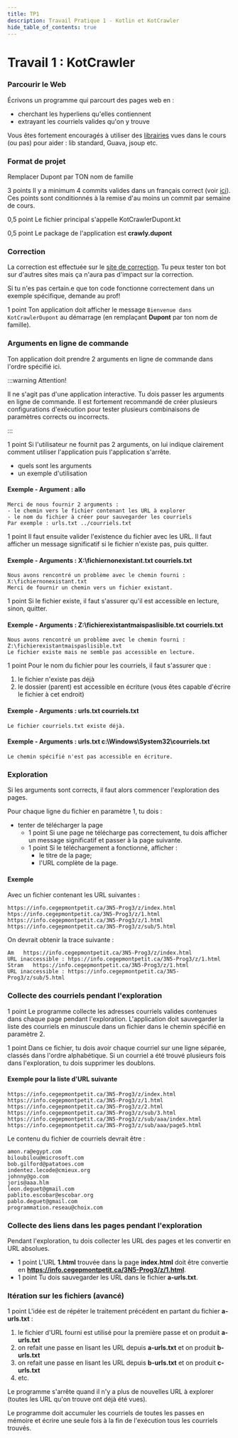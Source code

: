 ```yaml
---
title: TP1
description: Travail Pratique 1 - Kotlin et KotCrawler
hide_table_of_contents: true
---
```


# Travail 1 : KotCrawler

<Row>

<Column>

### Parcourir le Web

Écrivons un programme qui parcourt des pages web en :

- cherchant les hyperliens qu'elles contiennent
- extrayant les courriels valides qu'on y trouve

Vous êtes fortement encouragés à utiliser des [librairies](../cours/librairies-tierces) vues dans le cours (ou pas) pour aider :
lib standard, Guava, jsoup etc.

</Column>

<Column>

### Format de projet

&#8203;<Highlight color="caution">Remplacer Dupont par TON nom de famille</Highlight>

&#8203;<Highlight color="tip">3 points</Highlight>
Il y a minimum 4 commits valides dans un français correct (voir [ici](https://info.cegepmontpetit.ca/git)).
Ces points sont conditionnés à la remise d'au moins un commit par semaine de cours.

&#8203;<Highlight color="tip">0,5 point</Highlight>
Le fichier principal s'appelle KotCrawlerDupont.kt

&#8203;<Highlight color="tip">0,5 point</Highlight>
Le package de l'application est **crawly.dupont**

</Column>

<Column>

### Correction

La correction est effectuée sur le [site de correction](pathname:///z/index.html). Tu peux tester ton bot sur d'autres sites mais ça n'aura
pas d'impact sur la correction.

Si tu n'es pas certain.e que ton code fonctionne correctement dans un exemple spécifique, demande au prof!

</Column>

</Row>

&#8203;<Highlight color="tip">1 point</Highlight>
Ton application doit afficher le message
`Bienvenue dans KotCrawlerDupont`
au démarrage (en remplaçant **Dupont** par ton nom de famille).

### Arguments en ligne de commande

Ton application doit prendre 2 arguments en ligne de commande dans l'ordre spécifié ici.

:::warning Attention!

Il ne s'agit pas d'une application interactive. Tu dois passer les arguments en ligne de commande. Il est fortement recommandé de créer plusieurs configurations d'exécution pour tester plusieurs combinaisons de paramètres corrects ou incorrects.

:::

&#8203;<Highlight color="tip">1 point</Highlight> Si l'utilisateur ne fournit pas 2 arguments, on lui indique clairement comment utiliser l'application puis l'application s'arrête.

- quels sont les arguments
- un exemple d'utilisation

#### Exemple - Argument : **allo**

```
Merci de nous fournir 2 arguments :
- le chemin vers le fichier contenant les URL à explorer
- le nom du fichier à créer pour sauvegarder les courriels
Par exemple : urls.txt ../courriels.txt
```

&#8203;<Highlight color="tip">1 point</Highlight>
Il faut ensuite valider l'existence du fichier avec les URL.
Il faut afficher un message significatif si le fichier n'existe pas, puis quitter.

#### Exemple - Arguments : **X:\fichiernonexistant.txt courriels.txt**

```
Nous avons rencontré un problème avec le chemin fourni : X:\fichiernonexistant.txt
Merci de fournir un chemin vers un fichier existant.
```

&#8203;<Highlight color="tip">1 point</Highlight>
Si le fichier existe, il faut s'assurer qu'il est accessible en lecture, sinon, quitter.

#### Exemple - Arguments : **Z:\fichierexistantmaispaslisible.txt courriels.txt**

```
Nous avons rencontré un problème avec le chemin fourni : Z:\fichierexistantmaispaslisible.txt
Le fichier existe mais ne semble pas accessible en lecture.
```

&#8203;<Highlight color="tip">1 point</Highlight>
Pour le nom du fichier pour les courriels, il faut s'assurer que :

1. le fichier n'existe pas déjà
2. le dossier (parent) est accessible en écriture (vous êtes capable d'écrire le fichier à cet endroit)

#### Exemple - Arguments : **urls.txt courriels.txt**

```
Le fichier courriels.txt existe déjà.
```

#### Exemple - Arguments : **urls.txt c:\Windows\System32\courriels.txt**

```
Le chemin spécifié n'est pas accessible en écriture.
```

### Exploration

Si les arguments sont corrects, il faut alors commencer l'exploration des pages.

Pour chaque ligne du fichier en paramètre 1, tu dois :

- tenter de télécharger la page
  - &#8203;<Highlight color="tip">1 point</Highlight> Si une page ne télécharge pas correctement, tu dois afficher un message significatif et passer à la page suivante.
  - &#8203;<Highlight color="tip">1 point</Highlight> Si le téléchargement a fonctionné, afficher :
    - le titre de la page;
    - l'URL complète de la page.

#### Exemple

Avec un fichier contenant les URL suivantes :

```
https://info.cegepmontpetit.ca/3N5-Prog3/z/index.html
htps://info.cegepmontpetit.ca/3N5-Prog3/z/1.html
https://info.cegepmontpetit.ca/3N5-Prog3/z/1.html
https://info.cegepmontpetit.ca/3N5-Prog3/z/sub/5.html
```

On devrait obtenir la trace suivante :

```
Am   https://info.cegepmontpetit.ca/3N5-Prog3/z/index.html
URL inaccessible : htps://info.cegepmontpetit.ca/3N5-Prog3/z/1.html
Stram   https://info.cegepmontpetit.ca/3N5-Prog3/z/1.html
URL inaccessible : https://info.cegepmontpetit.ca/3N5-Prog3/z/sub/5.html
```

### Collecte des courriels pendant l'exploration

&#8203;<Highlight color="tip">1 point</Highlight>
Le programme collecte les adresses courriels valides contenues dans chaque page pendant l'exploration.
L'application doit sauvegarder la liste des courriels en minuscule
dans un fichier dans le chemin spécifié en paramètre 2.

&#8203;<Highlight color="tip">1 point</Highlight>
Dans ce fichier, tu dois avoir chaque courriel sur une ligne séparée, classés dans l'ordre alphabétique.
Si un courriel a été trouvé plusieurs fois dans l'exploration, tu dois supprimer les doublons.

#### Exemple pour la liste d'URL suivante

```
https://info.cegepmontpetit.ca/3N5-Prog3/z/index.html
https://info.cegepmontpetit.ca/3N5-Prog3/z/1.html
https://info.cegepmontpetit.ca/3N5-Prog3/z/2.html
https://info.cegepmontpetit.ca/3N5-Prog3/z/sub/3.html
https://info.cegepmontpetit.ca/3N5-Prog3/z/sub/aaa/index.html
https://info.cegepmontpetit.ca/3N5-Prog3/z/sub/aaa/page5.html
```

Le contenu du fichier de courriels devrait être :

```
amon.ra@egypt.com
biloubilou@microsoft.com
bob.gilford@patatoes.com
indentez.lecode@cmieux.org
johnny@go.com
joris@aaa.hlm
leon.deguet@gmail.com
pablito.escobar@escobar.org
pablo.deguet@gmail.com
programmation.reseau@choix.com
```

### Collecte des liens dans les pages pendant l'exploration

Pendant l'exploration, tu dois collecter les URL des pages et les convertir en URL absolues.

- &#8203;<Highlight color="tip">1 point</Highlight> L'URL **1.html** trouvée dans la page **index.html** doit être convertie en **https://info.cegepmontpetit.ca/3N5-Prog3/z/1.html**.
- &#8203;<Highlight color="tip">1 point</Highlight> Tu dois sauvegarder les URL dans le fichier **a-urls.txt**.

### Itération sur les fichiers (avancé)

&#8203;<Highlight color="tip">1 point</Highlight>
L'idée est de répéter le traitement précédent en partant du fichier **a-urls.txt** :

1. le fichier d'URL fourni est utilisé pour la première passe et on produit **a-urls.txt**
2. on refait une passe en lisant les URL depuis **a-urls.txt** et on produit **b-urls.txt**
3. on refait une passe en lisant les URL depuis **b-urls.txt** et on produit **c-urls.txt**
4. etc.

Le programme s'arrête quand il n'y a plus de nouvelles URL à explorer (toutes les URL qu'on trouve ont déjà été vues).

Le programme doit accumuler les courriels de toutes les passes en mémoire et écrire une seule fois à la fin de
l'exécution tous les courriels trouvés.
